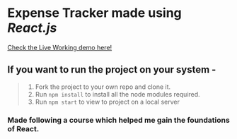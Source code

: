 # Expense Tracker made using _React.js_

[Check the Live Working demo here!](https://jayanta-expense-tracker.netlify.app/)

## If you want to run the project on your system -

> 1. Fork the project to your own repo and clone it.
> 2. Run `npm install` to install all the node modules required.
> 3. Run `npm start` to view to project on a local server

### Made following a course which helped me gain the foundations of React.
